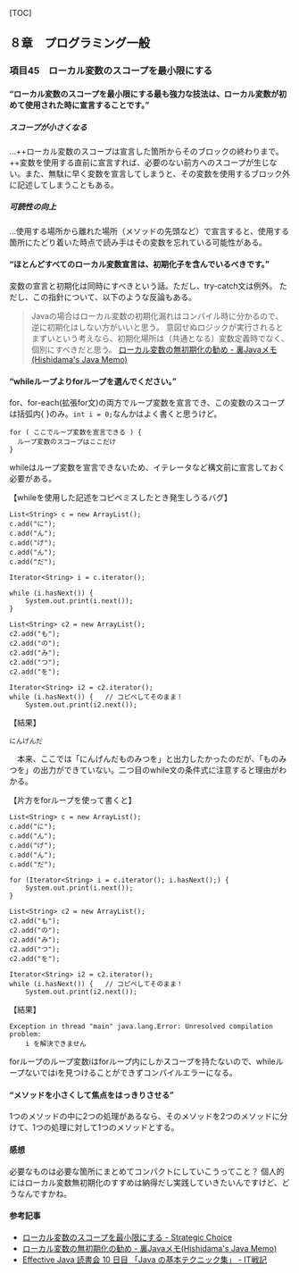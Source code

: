 [TOC]

## ８章　プログラミング一般
### 項目45　ローカル変数のスコープを最小限にする
#### “ローカル変数のスコープを最小限にする最も強力な技法は、ローカル変数が初めて使用された時に宣言することです。”
##### スコープが小さくなる
…++ローカル変数のスコープは宣言した箇所からそのブロックの終わりまで。++変数を使用する直前に宣言すれば、必要のない前方へのスコープが生じない。また、無駄に早く変数を宣言してしまうと、その変数を使用するブロック外に記述してしまうこともある。
##### 可読性の向上
…使用する場所から離れた場所（メソッドの先頭など）で宣言すると、使用する箇所にたどり着いた時点で読み手はその変数を忘れている可能性がある。
#### “ほとんどすべてのローカル変数宣言は、初期化子を含んでいるべきです。”
変数の宣言と初期化は同時にすべきという話。ただし、try-catch文は例外。
ただし、この指針について、以下のような反論もある。

>Javaの場合はローカル変数の初期化漏れはコンパイル時に分かるので、逆に初期化はしない方がいいと思う。
>意図せぬロジックが実行されるとまずいという考えなら、初期化場所は（共通となる）変数定義時でなく、個別にすべきだと思う。
[ローカル変数の無初期化の勧め - 裏Javaメモ(Hishidama's Java Memo) ](http://www.ne.jp/asahi/hishidama/home/tech/java/strange.html#h2_uninitialize)

#### “whileループよりforループを選んでください。”
for、for-each(拡張for文)の両方でループ変数を宣言でき、この変数のスコープは括弧内{ }のみ。`int i = 0;`なんかはよく書くと思うけど。

```
for ( ここでループ変数を宣言できる ) {
  ループ変数のスコープはここだけ
}
```

whileはループ変数を宣言できないため、イテレータなど構文前に宣言しておく必要がある。

【whileを使用した記述をコピペミスしたとき発生しうるバグ】
```
List<String> c = new ArrayList();
c.add("に");
c.add("ん");
c.add("げ");
c.add("ん");
c.add("だ");

Iterator<String> i = c.iterator();

while (i.hasNext()) {
	System.out.print(i.next());
}

List<String> c2 = new ArrayList();
c2.add("も");
c2.add("の");
c2.add("み");
c2.add("つ");
c2.add("を");

Iterator<String> i2 = c2.iterator();
while (i.hasNext()) {	// コピペしてそのまま！
	System.out.print(i2.next());
```
【結果】
```
にんげんだ

```
　本来、ここでは「にんげんだものみつを」と出力したかったのだが、「ものみつを」の出力ができていない。二つ目のwhile文の条件式に注意すると理由がわかる。



【片方をforループを使って書くと】
```
List<String> c = new ArrayList();
c.add("に");
c.add("ん");
c.add("げ");
c.add("ん");
c.add("だ");

for (Iterator<String> i = c.iterator(); i.hasNext();) {
	System.out.print(i.next());
}

List<String> c2 = new ArrayList();
c2.add("も");
c2.add("の");
c2.add("み");
c2.add("つ");
c2.add("を");

Iterator<String> i2 = c2.iterator();
while (i.hasNext()) {	// コピペしてそのまま！
    System.out.print(i2.next());
```
【結果】
```
Exception in thread "main" java.lang.Error: Unresolved compilation problem: 
	i を解決できません
```
forループのループ変数iはforループ内にしかスコープを持たないので、whileループないではiを見つけることができずコンパイルエラーになる。

#### “メソッドを小さくして焦点をはっきりさせる”
1つのメソッドの中に2つの処理があるなら、そのメソッドを2つのメソッドに分けて、1つの処理に対して1つのメソッドとする。

#### 感想
必要なものは必要な箇所にまとめてコンパクトにしていこうってこと？
個人的にはローカル変数無初期化のすすめは納得だし実践していきたいんですけど、どうなんですかね。


#### 参考記事
- [ローカル変数のスコープを最小限にする - Strategic Choice](http://d.hatena.ne.jp/asakichy/20111222/1324505585)
- [ローカル変数の無初期化の勧め - 裏Javaメモ(Hishidama's Java Memo) ](http://www.ne.jp/asahi/hishidama/home/tech/java/strange.html#h2_uninitialize)
- [Effective Java 読書会 10 日目 「Java の基本テクニック集」 - IT戦記](http://d.hatena.ne.jp/amachang/20100303/1267624822)